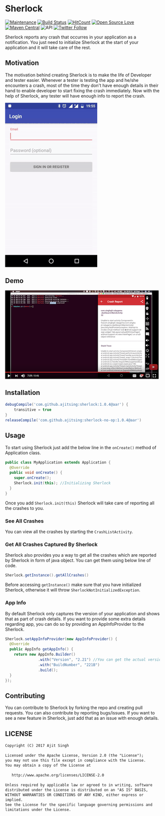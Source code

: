 # Sherlock
[![Maintenance](https://img.shields.io/badge/Maintained%3F-yes-green.svg)](https://GitHub.com/ajitsing/Sherlock/graphs/commit-activity)
[![Build Status](https://travis-ci.org/ajitsing/Sherlock.svg?branch=master)](https://travis-ci.org/ajitsing/Sherlock)
[![HitCount](http://hits.dwyl.io/ajitsing/Sherlock.svg)](http://hits.dwyl.io/ajitsing/Sherlock)
[![Open Source Love](https://badges.frapsoft.com/os/v1/open-source.svg?v=102)](https://opensource.org/licenses/Apache-2.0)
[![Maven Central](https://img.shields.io/maven-central/v/com.github.ajitsing/sherlock.svg)](https://mvnrepository.com/artifact/com.github.ajitsing/sherlock)
![API](https://img.shields.io/badge/API-16%2B-blue.svg)
[![Twitter Follow](https://img.shields.io/twitter/follow/Ajit5ingh.svg?style=social)](https://twitter.com/Ajit5ingh)

Sherlock reports any crash that occurres in your application as a notification. You just need to initialize Sherlock at the start of your application and it will take care of the rest. 

## Motivation
The motivation behind creating Sherlock is to make the life of Developer and tester easier. Whenever a tester is testing
the app and he/she encounters a crash, most of the time they don't have enough details in their hand to enable developer to
start fixing the crash immediately. Now with the help of Sherlock, any tester will have enough info to report the crash.


![Alt text](https://github.com/ajitsing/ScreenShots/blob/master/sherlock/sherlock_demo.gif)

## Demo
[![](https://github.com/ajitsing/ScreenShots/blob/master/sherlock/sherlock_youtube.png)](https://www.youtube.com/watch?v=cEQBJkTeRUQ "Demo")

## Installation
```groovy
debugCompile('com.github.ajitsing:sherlock:1.0.4@aar') {
    transitive = true
}
releaseCompile('com.github.ajitsing:sherlock-no-op:1.0.4@aar')
```

## Usage
To start using Sherlock just add the below line in the ```onCreate()``` method of Application class.

```java
public class MyApplication extends Application {
  @Override
  public void onCreate() {
    super.onCreate();
    Sherlock.init(this); //Initializing Sherlock
  }
}
```

Once you add ```Sherlock.init(this)``` Sherlock will take care of reporting all the crashes to you.

### See All Crashes
You can view all the crashes by starting the ```CrashListActivity```.

### Get All Crashes Captured By Sherlock
Sherlock also provides you a way to get all the crashes which are reported by Sherlock in form of java object. You can get them
using below line of code.
```java
Sherlock.getInstance().getAllCrashes()
```
Before accessing ```getInstance()``` make sure that you have initialized Sherlock, otherwise it will throw ```SherlockNotInitializedException```.

### App Info
By default Sherlock only captures the version of your application and shows that as part of crash details. If you want to
provide some extra details regarding app, you can do so by providing an AppInfoProvider to the Sherlock.

```java
Sherlock.setAppInfoProvider(new AppInfoProvider() {
  @Override
  public AppInfo getAppInfo() {
    return new AppInfo.Builder()
               .with("Version", "2.21") //You can get the actual version using "AppInfoUtil.getAppVersion(context)"
               .with("BuildNumber", "221B")
               .build();
  }
});
```

## Contributing
You can contribute to Sherlock by forking the repo and creating pull requests. You can also contribute by reporting bugs/issues.
If you want to see a new feature in Sherlock, just add that as an issue with enough details.

LICENSE
-------

```LICENSE
Copyright (C) 2017 Ajit Singh

Licensed under the Apache License, Version 2.0 (the "License");
you may not use this file except in compliance with the License.
You may obtain a copy of the License at

   http://www.apache.org/licenses/LICENSE-2.0

Unless required by applicable law or agreed to in writing, software
distributed under the License is distributed on an "AS IS" BASIS,
WITHOUT WARRANTIES OR CONDITIONS OF ANY KIND, either express or implied.
See the License for the specific language governing permissions and
limitations under the License.
```
